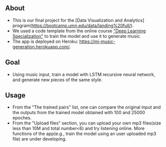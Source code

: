 ## About
   - This is our final project for the [Data Visualization and Analytics] program(https://bootcamp.umn.edu/data/landing%20full/).
   - We used a code template from the online 
course ["Deep Learning Specialization"](https://www.coursera.org/specializations/deep-learning) to train the model and use it to generate music.
   - The app is deployed on Heroku: https://mj-music-generation.herokuapp.com/. 

## Goal
   - Using music input, train a model with LSTM recursive neural network,  and generate new pieces of the same style.
   
## Usage
   - From the "The trained pairs" list,  one can compare the original input and the outputs from the trained model obtained   with 100 and 25000 epoches.
   - From the "Upload files" section, you can upload your own mp3 files(size less than 10M and total number<6) and try listening online. More functions of the app(e.g., train the model using an user uploaded mp3 file) are under developing.
